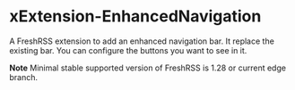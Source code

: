 # xExtension-EnhancedNavigation
A FreshRSS extension to add an enhanced navigation bar. It replace the existing bar.
You can configure the buttons you want to see in it.

**Note** Minimal stable supported version of FreshRSS is 1.28 or current edge branch.
